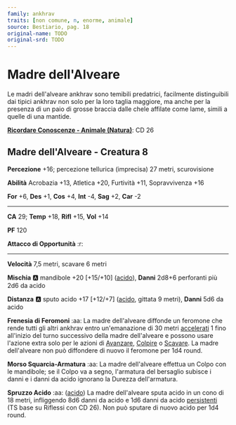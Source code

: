 ```yaml
---
family: ankhrav
traits: [non comune, n, enorme, animale]
source: Bestiario, pag. 18
original-name: TODO
original-srd: TODO
---
```


# Madre dell'Alveare

Le madri dell'alveare ankhrav sono temibili predatrici, facilmente distinguibili dai tipici ankhrav non solo per la loro taglia maggiore, ma anche per la presenza di un paio di grosse braccia dalle chele affilate come lame, simili a quelle di una mantide.

**[Ricordare Conoscenze - Animale (Natura)](/azioni/ricordare-conoscenze)**: CD 26

## Madre dell'Alveare - Creatura 8

**Percezione** +16; percezione tellurica (imprecisa) 27 metri, scurovisione

**Abilità** Acrobazia +13, Atletica +20, Furtività +11, Sopravvivenza +16

**For** +6, **Des** +1, **Cos** +4, **Int** -4, **Sag** +2, **Car** -2

***

**CA** 29; **Temp** +18, **Rifl** +15, **Vol** +14

**PF** 120

**Attacco di Opportunità** :r:

***

**Velocità** 7,5 metri, scavare 6 metri

**Mischia** :a: mandibole +20 \[+15/+10] ([acido](/tratti/acido)), **Danni** 2d8+6 perforanti più 2d6 da acido

**Distanza** :a: sputo acido +17 \[+12/+7] ([acido](/tratti/acido), gittata 9 metri), **Danni** 5d6 da acido

**Frenesia di Feromoni** :aa: La madre dell'alveare diffonde un feromone che rende tutti gli altri ankhrav entro un'emanazione di 30 metri [accelerati](/condizioni/accelerato) 1 fino all'inizio del turno successivo della madre dell'alveare e possono usare l'azione extra solo per le azioni di [Avanzare](/azioni/avanzare), [Colpire](/azioni/colpire) o [Scavare](/azioni/scavare). La madre dell'alveare non può diffondere di nuovo il feromone per 1d4 round.

**Morso Squarcia-Armatura** :aa: La madre dell'alveare effettua un Colpo con le mandibole; se il Colpo va a segno, l'armatura del bersaglio subisce i danni e i danni da acido ignorano la Durezza dell'armatura.

**Spruzzo Acido** :aa:  ([acido](/tratti/acido)) La madre dell'alveare sputa acido in un cono di 18 metri, infliggendo 8d6 danni da acido e 1d6 danni da acido [persistenti](/condizioni/danno-persistente) (TS base su Riflessi con CD 26). Non può sputare di nuovo acido per 1d4 round.
